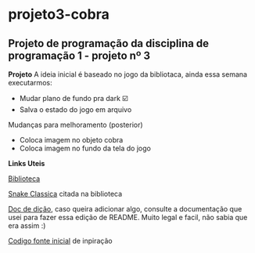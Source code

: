 # projeto3-cobra
## Projeto de programação da disciplina de programação 1 - projeto nº 3


**Projeto**
A ideia inicial é baseado no jogo da bibliotaca, ainda essa semana executarmos:

- Mudar plano de fundo pra dark ☑️
- Salva o estado do jogo em arquivo 

Mudanças para melhoramento (posterior)
- Coloca imagem no objeto cobra
- Coloca imagem no fundo da tela do jogo


**Links Uteis**

[Biblioteca](https://www.raylib.com/games.html)

[Snake Classica](https://www.raylib.com/games/classics/loader.html?name=classic_snake) citada na biblioteca

[Doc de dição](https://docs.github.com/pt/get-started/writing-on-github/getting-started-with-writing-and-formatting-on-github/basic-writing-and-formatting-syntax), caso queira adicionar algo, consulte a documentação que usei para fazer essa edição de README. Muito legal e facil, não sabia que era assim :)

[Codigo fonte inicial](https://github.com/raysan5/raylib-games/blob/master/classics/src/snake.c)  de inpiração 
